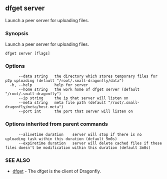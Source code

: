 ## dfget server

Launch a peer server for uploading files.

### Synopsis

Launch a peer server for uploading files.

```
dfget server [flags]
```

### Options

```
      --data string   the directory which stores temporary files for p2p uploading (default "/root/.small-dragonfly/data")
  -h, --help          help for server
      --home string   the work home of dfget server (default "/root/.small-dragonfly")
      --ip string     the ip that server will listen on
      --meta string   meta file path (default "/root/.small-dragonfly/meta/host.meta")
      --port int      the port that server will listen on
```

### Options inherited from parent commands

```
      --alivetime duration    server will stop if there is no uploading task within this duration (default 5m0s)
      --expiretime duration   server will delete cached files if these files doesn't be modification within this duration (default 3m0s)
```

### SEE ALSO

* [dfget](dfget.md)	 - The dfget is the client of Dragonfly.

